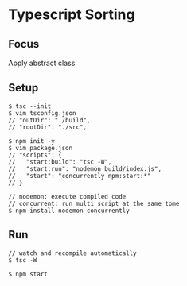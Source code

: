 # Typescript Sorting

## Focus

Apply abstract class

## Setup

    $ tsc --init
    $ vim tsconfig.json
    // "outDir": "./build",
    // "rootDir": "./src",

    $ npm init -y
    $ vim package.json
    // "scripts": {
    //   "start:build": "tsc -W",
    //   "start:run": "nodemon build/index.js",
    //   "start": "concurrently npm:start:*"
    // }

    // nodemon: execute compiled code
    // concurrent: run multi script at the same tome
    $ npm install nodemon concurrently

## Run

    // watch and recompile automatically
    $ tsc -W

    $ npm start
